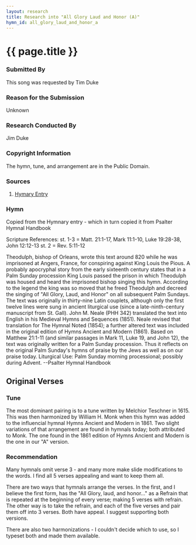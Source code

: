 ```yaml
---
layout: research
title: Research into "All Glory Laud and Honor (A)"
hymn_id: all_glory_laud_and_honor_a
---
```

# {{ page.title }}

### Submitted By

This song was requested by Tim Duke

### Reason for the Submission

Unknown

### Research Conducted By

Jim Duke

### Copyright Information

The hymn, tune, and arrangement are in the Public Domain.

### Sources

1. [Hymary Entry](https://hymnary.org/text/all_glory_laud_and_honor/)

### Hymn

Copied from the Hymnary entry - which in turn copied it from Psalter Hymnal Handbook

Scripture References: st. 1-3 = Matt. 21:1-17, Mark 11:1-10, Luke 19:28-38, John 12:12-13 st. 2 = Rev. 5:11-12

Theodulph, bishop of Orleans, wrote this text around 820 while he was imprisoned at Angers, France, for conspiring
against King Louis the Pious. A probably apocryphal story from the early sixteenth century states that in a Palm
Sunday procession King Louis passed the prison in which Theodulph was housed and heard the imprisoned bishop singing
this hymn. According to the legend the king was so moved that he freed Theodulph and decreed the singing of
"All Glory, Laud, and Honor" on all subsequent Palm Sundays. The text was originally in thirty-nine Latin couplets,
although only the first twelve lines were sung in ancient liturgical use (since a late-ninth-century manuscript from
St. Gall). John M. Neale (PHH 342) translated the text into English in his Medieval Hymns and Sequences (1851). Neale
revised that translation for The Hymnal Noted (1854); a further altered text was included in the original edition of
Hymns Ancient and Modern (1861). Based on Matthew 21:1-11 (and similar passages in Mark 11, Luke 19, and John 12),
the text was originally written for a Palm Sunday procession. Thus it reflects on the original Palm Sunday's hymns
of praise by the Jews as well as on our praise today. Liturgical Use: Palm Sunday morning processional; possibly
during Advent. --Psalter Hymnal Handbook

## Original Verses


### Tune

The most dominant pairing is to a tune written by Melchior Teschner in 1615.  This was then harmonized by
William H. Monk when this hymn was added to the influencial hymnal Hymns Ancient and Modern in 1861.  Two
slight variations of that arrangement are found in hymnals today; both attributed to Monk.  The one found
in the 1861 edition of Hymns Ancient and Modern is the one in our "A" version.

### Recommendation

Many hymnals omit verse 3 - and many more make slide modifications to the words.  I find all 5 verses appealing
and want to keep them all.

There are two ways that hymnals arrange the verses.  In the first, and I believe the first form, has the "All Glory,
laud, and honor..." as a Refrain that is repeated at the beginning of every verse; making 5 verses with refrain.  The
other way is to take the refrain, and each of the five verses and pair them off into 3 verses.  Both have appeal.
I suggest supporting both versions.

There are also two harmonizations - I couldn't decide which to use, so I typeset both and made them available.
